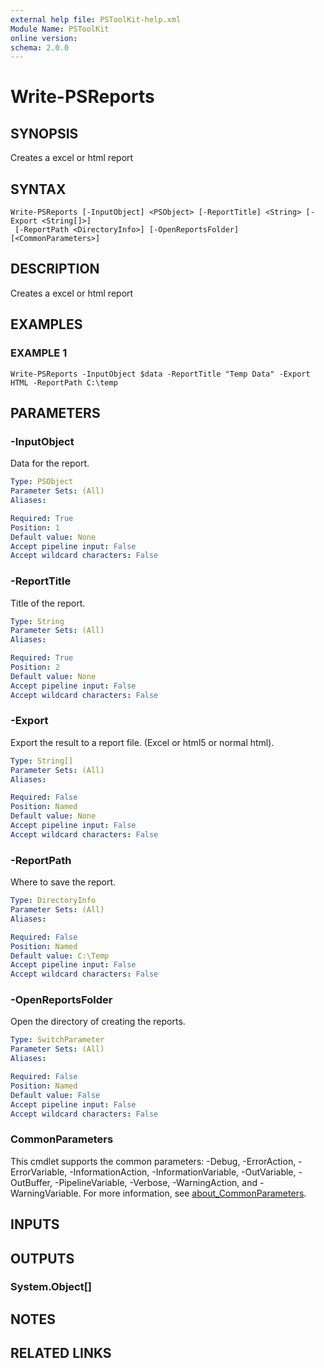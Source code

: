 ```yaml
---
external help file: PSToolKit-help.xml
Module Name: PSToolKit
online version:
schema: 2.0.0
---
```


# Write-PSReports

## SYNOPSIS
Creates a excel or html report

## SYNTAX

```
Write-PSReports [-InputObject] <PSObject> [-ReportTitle] <String> [-Export <String[]>]
 [-ReportPath <DirectoryInfo>] [-OpenReportsFolder] [<CommonParameters>]
```

## DESCRIPTION
Creates a excel or html report

## EXAMPLES

### EXAMPLE 1
```
Write-PSReports -InputObject $data -ReportTitle "Temp Data" -Export HTML -ReportPath C:\temp
```

## PARAMETERS

### -InputObject
Data for the report.

```yaml
Type: PSObject
Parameter Sets: (All)
Aliases:

Required: True
Position: 1
Default value: None
Accept pipeline input: False
Accept wildcard characters: False
```

### -ReportTitle
Title of the report.

```yaml
Type: String
Parameter Sets: (All)
Aliases:

Required: True
Position: 2
Default value: None
Accept pipeline input: False
Accept wildcard characters: False
```

### -Export
Export the result to a report file.
(Excel or html5 or normal html).

```yaml
Type: String[]
Parameter Sets: (All)
Aliases:

Required: False
Position: Named
Default value: None
Accept pipeline input: False
Accept wildcard characters: False
```

### -ReportPath
Where to save the report.

```yaml
Type: DirectoryInfo
Parameter Sets: (All)
Aliases:

Required: False
Position: Named
Default value: C:\Temp
Accept pipeline input: False
Accept wildcard characters: False
```

### -OpenReportsFolder
Open the directory of creating the reports.

```yaml
Type: SwitchParameter
Parameter Sets: (All)
Aliases:

Required: False
Position: Named
Default value: False
Accept pipeline input: False
Accept wildcard characters: False
```

### CommonParameters
This cmdlet supports the common parameters: -Debug, -ErrorAction, -ErrorVariable, -InformationAction, -InformationVariable, -OutVariable, -OutBuffer, -PipelineVariable, -Verbose, -WarningAction, and -WarningVariable. For more information, see [about_CommonParameters](http://go.microsoft.com/fwlink/?LinkID=113216).

## INPUTS

## OUTPUTS

### System.Object[]
## NOTES

## RELATED LINKS
